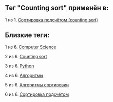 ## Тег "Counting sort" применён в:

1 из 1. [Сортировка подсчётом (counting sort)](../Computer%20science/Сортировки/Сортировка%20подсчётом.md)

## Близкие теги:

1 из 6. [Computer Science](./Computer%20Science.md)

2 из 6. [Counting sort](./Counting%20sort.md)

3 из 6. [Python](./Python.md)

4 из 6. [Алгоритмы](./Алгоритмы.md)

5 из 6. [Алгоритмы сортировки](./Алгоритмы%20сортировки.md)

6 из 6. [Сортировка подсчётом](./Сортировка%20подсчётом.md)


